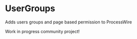 UserGroups
==========

Adds users groups and page based permission to ProcessWire


Work in progress community project!
